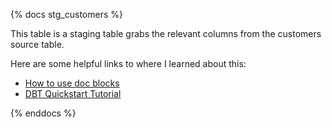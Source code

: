 {% docs stg_customers %}

This table is a staging table grabs the relevant columns from the customers source table.

Here are some helpful links to where I learned about this:
* [How to use doc blocks](https://docs.getdbt.com/docs/build/documentation#using-docs-blocks)
* [DBT Quickstart Tutorial](https://docs.getdbt.com/guides/manual-install?step=13)

{% enddocs %}